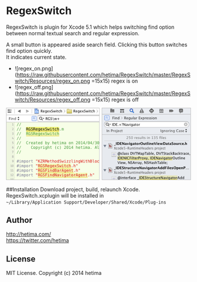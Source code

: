 # RegexSwitch

RegexSwitch is plugin for Xcode 5.1 which helps switching find option between normal textual search and regular expression.

A small button is appeared aside search field. Clicking this button switches find option quickly.  
It indicates current state.


- ![regex_on.png](https://raw.githubusercontent.com/hetima/RegexSwitch/master/RegexSwitch/Resources/regex_on.png =15x15) regex is on
- ![regex_off.png](https://raw.githubusercontent.com/hetima/RegexSwitch/master/RegexSwitch/Resources/regex_off.png =15x15) regex is off

![screenshot.png](screenshot.png)


##Installation
Download project, build, relaunch Xcode.  
RegexSwitch.xcplugin will be installed in  
 `~/Library/Application Support/Developer/Shared/Xcode/Plug-ins`


## Author
http://hetima.com/  
https://twitter.com/hetima

## License 
MIT License. Copyright (c) 2014 hetima
